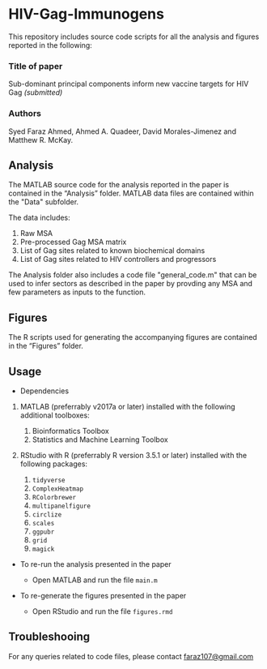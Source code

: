 # HIV-Gag-Immunogens
This repository includes source code scripts for all the analysis and figures reported in the following:

### Title of paper 
Sub-dominant principal components inform new vaccine targets for HIV Gag _(submitted)_ 
### Authors 
Syed Faraz Ahmed, Ahmed A. Quadeer, David Morales-Jimenez and Matthew R. McKay.

## Analysis

The MATLAB source code for the analysis reported in the paper is contained in the “Analysis” folder. MATLAB data files are contained within the "Data" subfolder. 

The data includes:
1. Raw MSA
2. Pre-processed Gag MSA matrix
3. List of Gag sites related to known biochemical domains
4. List of Gag sites related to HIV controllers and progressors

The Analysis folder also includes a code file "general_code.m" that can be used to infer sectors as described in the paper by provding any MSA and few parameters as inputs to the function.  

## Figures

The R scripts used for generating the accompanying figures are contained in the “Figures” folder.

## Usage

* Dependencies
1. MATLAB (preferrably v2017a or later) installed with the following additional toolboxes:
    1. Bioinformatics Toolbox
    2. Statistics and Machine Learning Toolbox
  
2. RStudio with R (preferrably R version 3.5.1 or later) installed with the following packages:
    1. `tidyverse`
    2. `ComplexHeatmap`
    3. `RColorbrewer`
    4. `multipanelfigure`
    5. `circlize`
    6. `scales`
    7. `ggpubr`
    8. `grid`
    9. `magick`
    

* To re-run the analysis presented in the paper
  * Open MATLAB and run the file `main.m`

* To re-generate the figures presented in the paper
  * Open RStudio and run the file `figures.rmd`
  
## Troubleshooing

For any queries related to code files, please contact faraz107@gmail.com
